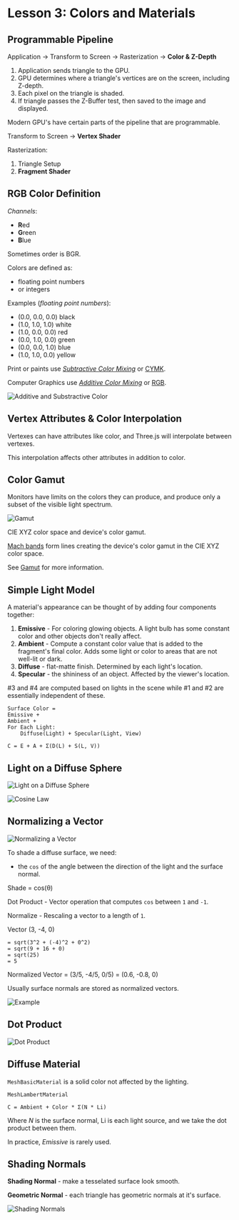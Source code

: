 # Lesson 3: Colors and Materials

## Programmable Pipeline
Application -> Transform to Screen -> Rasterization -> **Color & Z-Depth**

1. Application sends triangle to the GPU.
2. GPU determines where a triangle's vertices are on the screen, including Z-depth.
3. Each pixel on the triangle is shaded.
4. If triangle passes the Z-Buffer test, then saved to the image and displayed.

Modern GPU's have certain parts of the pipeline that are programmable.

Transform to Screen -> **Vertex Shader**

Rasterization:
1. Triangle Setup
2. **Fragment Shader**

## RGB Color Definition

*Channels*:
* **R**ed
* **G**reen
* **B**lue

Sometimes order is BGR.

Colors are defined as:
* floating point numbers
* or integers

Examples (*floating point numbers*):
* (0.0, 0.0, 0.0) black
* (1.0, 1.0, 1.0) white
* (1.0, 0.0, 0.0) red
* (0.0, 1.0, 0.0) green
* (0.0, 0.0, 1.0) blue
* (1.0, 1.0, 0.0) yellow

Print or paints use *[Subtractive Color Mixing](https://en.wikipedia.org/wiki/Subtractive_color)* or [CYMK](https://en.wikipedia.org/wiki/CMYK_color_model).

Computer Graphics use *[Additive Color Mixing](https://en.wikipedia.org/wiki/Additive_color)* or [RGB](https://en.wikipedia.org/wiki/RGB_color_model).

![Additive and Substractive Color](./img/additive-and-subtractive-colors.png)

## Vertex Attributes & Color Interpolation
Vertexes can have attributes like color, and Three.js will interpolate between vertexes.

This interpolation affects other attributes in addition to color.

## Color Gamut

Monitors have limits on the colors they can produce, and produce only a subset of the visible light spectrum.

![Gamut](./img/gamut.png)

CIE XYZ color space and device's color gamut.

[Mach bands](https://en.wikipedia.org/wiki/Mach_bands) form lines creating the device's color gamut in the CIE XYZ color space.

See [Gamut](https://en.wikipedia.org/wiki/Gamut) for more information.

## Simple Light Model

A material's appearance can be thought of by adding four components together:
1. **Emissive** - For coloring glowing objects. A light bulb has some constant color and other objects don't really affect.
2. **Ambient** - Compute a constant color value that is added to the fragment's final color. Adds some light or color to areas that are not well-lit or dark.
3. **Diffuse** - flat-matte finish. Determined by each light's location.
4. **Specular** - the shininess of an object. Affected by the viewer's location.

#3 and #4 are computed based on lights in the scene while #1 and #2 are essentially independent of these.

```
Surface Color =
Emissive +
Ambient +
For Each Light:
    Diffuse(Light) + Specular(Light, View)
```
```
C = E + A + Σ(D(L) + S(L, V))
```

## Light on a Diffuse Sphere

![Light on a Diffuse Sphere](./img/light-on-a-diffuse-sphere.png)

![Cosine Law](./img/light-on-a-diffuse-sphere-cosine-law.png)

## Normalizing a Vector

![Normalizing a Vector](./img/normalizing-a-vector.png)

To shade a diffuse surface, we need:

* the `cos` of the angle between the direction of the light and the surface normal.

Shade = cos(θ)

Dot Product - Vector operation that computes `cos` between `1` and `-1`.

Normalize - Rescaling a vector to a length of `1`.

Vector (3, -4, 0)

```
= sqrt(3^2 + (-4)^2 + 0^2)
= sqrt(9 + 16 + 0)
= sqrt(25)
= 5
```

Normalized Vector
= (3/5, -4/5, 0/5)
= (0.6, -0.8, 0)

Usually surface normals are stored as normalized vectors.

![Example](./img/normalizing-a-vector-example.png)

## Dot Product

![Dot Product](./img/dot-product.png)

## Diffuse Material

`MeshBasicMaterial` is a solid color not affected by the lighting.

`MeshLambertMaterial`
```
C = Ambient + Color * Σ(N * Li)
```
Where *N* is the surface normal, Li is each light source, and we take the dot product between them.

In practice, *Emissive* is rarely used.

## Shading Normals

**Shading Normal** - make a tesselated surface look smooth.

**Geometric Normal** - each triangle has geometric normals at it's surface.

![Shading Normals](./img/shading-normals.png)
